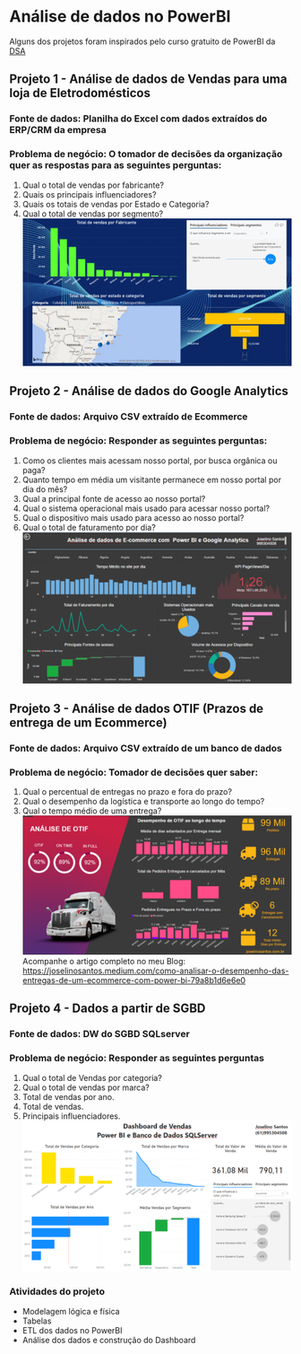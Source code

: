 # Análise de dados no PowerBI
Alguns dos projetos foram inspirados pelo curso gratuito de PowerBI da
[DSA](https://www.datascienceacademy.com.br/pages/cursos-gratuitos-1)

## Projeto 1 - Análise de dados de Vendas para uma loja de Eletrodomésticos
### Fonte de dados: Planilha do Excel com dados extraídos do ERP/CRM da empresa
### Problema de negócio: O tomador de decisões da organização quer as respostas para as seguintes perguntas:
1. Qual o total de vendas por fabricante?
2. Quais os principais influenciadores?
3. Quais os totais de vendas por Estado e Categoria?
4. Qual o total de vendas por segmento?
![Dashboard](https://github.com/joselinosantosti/analisedados-powerbi/blob/master/Projeto1-Vendas/01.DashboardVendas.png)

## Projeto 2 - Análise de dados do Google Analytics
### Fonte de dados: Arquivo CSV extraído de Ecommerce
### Problema de negócio: Responder as seguintes perguntas:
1. Como os clientes mais acessam nosso portal, por busca orgânica ou paga?
2. Quanto tempo em média um visitante permanece em nosso portal por dia do mês?
3. Qual a principal fonte de acesso ao nosso portal?
4. Qual o sistema operacional mais usado para acessar nosso portal?
5. Qual o dispositivo mais usado para acesso ao nosso portal?
6. Qual o total de faturamento por dia?
![Dashboard](https://github.com/joselinosantosti/analisedados-powerbi/blob/master/Projeto2-Analytics/02.Dashboard.png)

## Projeto 3 - Análise de dados OTIF (Prazos de entrega de um Ecommerce)
### Fonte de dados: Arquivo CSV extraído de um banco de dados
### Problema de negócio: Tomador de decisões quer saber:
1. Qual o percentual de entregas no prazo e fora do prazo?
2. Qual o desempenho da logística e transporte ao longo do tempo?
3. Qual o tempo médio de uma entrega?
![Dashboard](https://github.com/joselinosantosti/analisedados-powerbi/blob/master/Projeto3-OTIF/img/DashboardOTIF.png)
Acompanhe o artigo completo no meu Blog: https://joselinosantos.medium.com/como-analisar-o-desempenho-das-entregas-de-um-ecommerce-com-power-bi-79a8b1d6e6e0 

## Projeto 4 - Dados a partir de SGBD
### Fonte de dados: DW do SGBD SQLserver
### Problema de negócio: Responder as seguintes perguntas
1. Qual o total de Vendas por categoria?
2. Qual o total de vendas por marca?
3. Total de vendas por ano.
4. Total de vendas.
5. Principais influenciadores.
![Dashboard](https://github.com/joselinosantosti/analisedados-powerbi/blob/master/Projeto4-Database/04.Dashboard.png)

### Atividades do projeto
* Modelagem lógica e física<br>
* Tabelas<br>
* ETL dos dados no PowerBI<br>
* Análise dos dados e construção do Dashboard<br>

